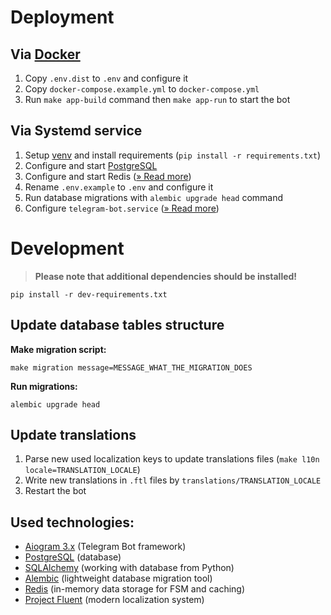 
# Deployment

## Via [Docker](https://www.docker.com/)
1. Copy `.env.dist` to `.env` and configure it
2. Copy `docker-compose.example.yml` to `docker-compose.yml`
3. Run `make app-build` command then `make app-run` to start the bot

## Via Systemd service
1. Setup [venv](https://docs.python.org/3/library/venv.html)
   and install requirements (`pip install -r requirements.txt`)
2. Configure and start [PostgreSQL](https://www.postgresql.org/)
3. Configure and start Redis ([» Read more](https://redis.io/docs/install/install-redis/))
4. Rename `.env.example` to `.env` and configure it
5. Run database migrations with `alembic upgrade head` command
6. Configure `telegram-bot.service` ([» Read more](https://gist.github.com/comhad/de830d6d1b7ae1f165b925492e79eac8))

# Development
> **Please note that additional dependencies should be installed!**

    pip install -r dev-requirements.txt

## Update database tables structure
**Make migration script:**

    make migration message=MESSAGE_WHAT_THE_MIGRATION_DOES

**Run migrations:**

    alembic upgrade head


## Update translations
1. Parse new used localization keys to update translations files
   (`make l10n locale=TRANSLATION_LOCALE`)
2. Write new translations in `.ftl` files by `translations/TRANSLATION_LOCALE`
3. Restart the bot


## Used technologies:
- [Aiogram 3.x](https://github.com/aiogram/aiogram) (Telegram Bot framework)
- [PostgreSQL](https://www.postgresql.org/) (database)
- [SQLAlchemy](https://docs.sqlalchemy.org/en/20/) (working with database from Python)
- [Alembic](https://alembic.sqlalchemy.org/en/latest/) (lightweight database migration tool)
- [Redis](https://redis.io/docs/) (in-memory data storage for FSM and caching)
- [Project Fluent](https://projectfluent.org/) (modern localization system)
